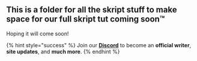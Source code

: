 ## This is a folder for all the skript stuff to make space for our full skript tut coming soon:tm:
Hoping it will come soon!

{% hint style="success" %}
Join our **[Discord](https://discord.gg/TYhH5bK)** to become an **official writer**, **site updates**, and **much more**.
{% endhint %}
